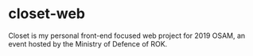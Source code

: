 # closet-web
Closet is my personal front-end focused web project for 2019 OSAM, an event hosted by the Ministry of Defence of ROK.
